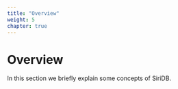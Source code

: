 ```yaml
---
title: "Overview"
weight: 5
chapter: true
---
```


# Overview

In this section we briefly explain some concepts of SiriDB.
